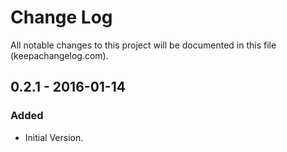 # Change Log
All notable changes to this project will be documented in this file (keepachangelog.com).

## 0.2.1 - 2016-01-14
### Added
- Initial Version.
